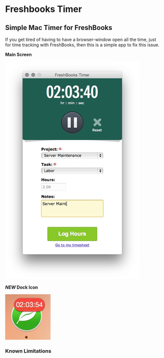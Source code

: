 # Freshbooks Timer

## Simple Mac Timer for FreshBooks

If you get tired of having to have a browser-window open all the time, just for time tracking with FreshBooks, then this is a simple app to fix this issue.


**Main Screen**

![Main Screen](https://raw.githubusercontent.com/russianryebread/Freshbooks-Timer/master/readme_images/main_screen.jpg)



***NEW* Dock Icon**

![Dock Icon](https://raw.githubusercontent.com/russianryebread/Freshbooks-Timer/master/readme_images/dock_icon.jpg)



### Known Limitations
